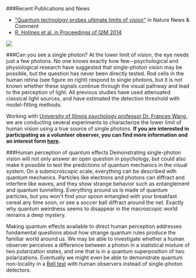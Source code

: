 ###Recent Publications and News
* ["Quantum technology probes ultimate limits of vision"](http://www.nature.com/news/quantum-technology-probes-ultimate-limits-of-vision-1.17731) in Nature News & Comment
* [R. Holmes et al. in Proceedings of QIM 2014](http://dx.doi.org/10.1364/QIM.2014.QTu2A.2)

<img src="{{ site.baseurl }}/img/rod-cell.jpg" class="img-responsive pull-right">

###Can you see a single photon? 
At the lower limit of vision, the eye needs just a few photons. No one knows exactly how few--psychological and physiological research have suggested that single-photon vision may be possible, but the question has never been directly tested. Rod cells in the human retina (see figure on right) respond to single photons, but it is not known whether these signals continue through the visual pathway and lead to the perception of light. All previous studies have used attenuated classical light sources, and have estimated the detection threshold with model-fitting methods.

Working with [University of Illinois psychology professor Dr. Frances Wang](http://www.psychology.illinois.edu/people/wang18), we are conducting several experiments to characterize the lower limit of human vision using a true source of single photons. **If you are interested in participating as a volunteer observer, you can find more information and an interest form <a class="underline" href="{{ site.baseurl }}/vision/">here</a>.**

###Human perception of quantum effects
Demonstrating single-photon vision will not only answer an open question in psychology, but could also make it possible to test the predictions of quantum mechanics in the visual system. On a submicroscopic scale, everything can be described with quantum mechanics. Particles like electrons and photons can diffract and interfere like waves, and they show strange behavior such as entanglement and quantum tunnelling. Everything around us is made of quantum particles, but you won't find your spoon entangled with your breakfast cereal any time soon, or see a soccer ball diffract around the net. Exactly why quantum weirdness seems to disappear in the macroscopic world remains a deep mystery. 

Making quantum effects available to direct human perception addresses fundamental questions about how strange quantum rules produce the familiar world around us. We may be able to investigate whether a human observer perceives a difference between a photon in a statistical mixture of two polarization states, and one that is in a quantum superposition of two polarizations. Eventually we might even be able to demonstrate quantum non-locality in a <a href="{{ site.baseurl }}/research/#tests-of-nonlocality">Bell test</a> with human observers instead of single-photon detectors.